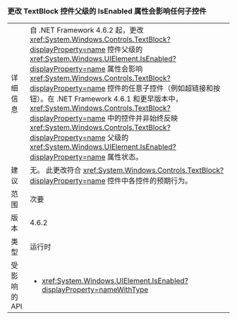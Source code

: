 ### <a name="changing-the-isenabled-property-of-the-parent-of-a-textblock-control-affects-any-child-controls"></a>更改 TextBlock 控件父级的 IsEnabled 属性会影响任何子控件

|   |   |
|---|---|
|详细信息|自 .NET Framework 4.6.2 起，更改 <xref:System.Windows.Controls.TextBlock?displayProperty=name> 控件父级的 <xref:System.Windows.UIElement.IsEnabled?displayProperty=name> 属性会影响 <xref:System.Windows.Controls.TextBlock?displayProperty=name> 控件的任意子控件（例如超链接和按钮）。在 .NET Framework 4.6.1 和更早版本中，<xref:System.Windows.Controls.TextBlock?displayProperty=name> 中的控件并非始终反映 <xref:System.Windows.Controls.TextBlock?displayProperty=name> 父级的 <xref:System.Windows.UIElement.IsEnabled?displayProperty=name> 属性状态。|
|建议|无。 此更改符合 <xref:System.Windows.Controls.TextBlock?displayProperty=name> 控件中各控件的预期行为。|
|范围|次要|
|版本|4.6.2|
|类型|运行时|
|受影响的 API|<ul><li><xref:System.Windows.UIElement.IsEnabled?displayProperty=nameWithType></li></ul>|

